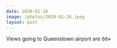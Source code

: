 ```yaml
---
date: 2020-01-26
image: /photos/2020-01-26.jpeg
layout: post
---
```


Views going to Queenstown airport are ðð»
